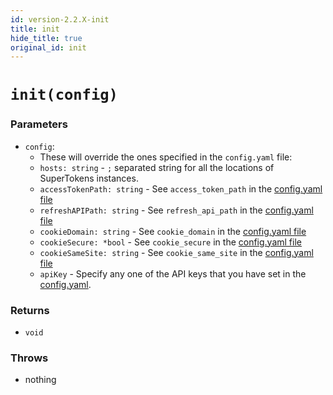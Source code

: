 ```yaml
---
id: version-2.2.X-init
title: init
hide_title: true
original_id: init
---
```


# `init(config)`

### Parameters
- `config`:
    - These will override the ones specified in the `config.yaml` file:
    - ```hosts: string``` - `;` separated string for all the locations of SuperTokens instances.
    - ```accessTokenPath: string``` - See `access_token_path` in the [config.yaml file](/docs/pro/configuration/core#optional-config-values)
    - ```refreshAPIPath: string``` - See `refresh_api_path` in the [config.yaml file](/docs/pro/configuration/core#optional-config-values)
    - ```cookieDomain: string``` - See `cookie_domain` in the [config.yaml file](/docs/pro/configuration/core#optional-config-values)
    - ```cookieSecure: *bool``` - See `cookie_secure` in the [config.yaml file](/docs/pro/configuration/core#optional-config-values)
    - ```cookieSameSite: string``` - See `cookie_same_site` in the [config.yaml file](/docs/pro/configuration/core#optional-config-values)
    - ```apiKey``` - Specify any one of the API keys that you have set in the [config.yaml](/docs/pro/configuration/core#optional-config-values). 

### Returns
- `void`

### Throws
- nothing